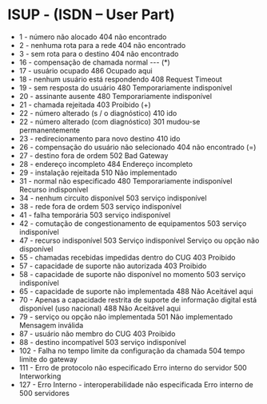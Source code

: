 # ISUP - (ISDN – User Part)

* 1 - número não alocado 404 não encontrado
* 2 - nenhuma rota para a rede 404 não encontrado
* 3 - sem rota para o destino 404 não encontrado
* 16 - compensação de chamada normal --- (*)
* 17 - usuário ocupado 486 Ocupado aqui
* 18 - nenhum usuário está respondendo 408 Request Timeout
* 19 - sem resposta do usuário 480 Temporariamente indisponível
* 20 - assinante ausente 480 Temporariamente indisponível
* 21 - chamada rejeitada 403 Proibido (+)
* 22 - número alterado (s / o diagnóstico) 410 ido
* 22 - número alterado (com diagnóstico) 301 mudou-se permanentemente
* 23 - redirecionamento para novo destino  410 ido
* 26 - compensação do usuário não selecionado 404 não encontrado (=)
* 27 - destino fora de ordem 502 Bad Gateway
* 28 - endereço incompleto 484 Endereço incompleto
* 29 - instalação rejeitada 510 Não implementado
* 31 - normal não especificado 480 Temporariamente indisponível Recurso indisponível
* 34 - nenhum circuito disponível 503 serviço indisponível
* 38 - rede fora de ordem 503 serviço indisponível
* 41 - falha temporária 503 serviço indisponível
* 42 - comutação de congestionamento de equipamentos 503 serviço indisponível
* 47 - recurso indisponível  503 Serviço indisponível Serviço ou opção não disponível
* 55 - chamadas recebidas impedidas dentro do CUG 403 Proibido
* 57 - capacidade de suporte não autorizada 403 Proibido
* 58 - capacidade de suporte não disponível no momento 503 serviço indisponível
* 65 - capacidade de suporte não implementada 488 Não Aceitável aqui
* 70 - Apenas a capacidade restrita de suporte de informação digital está disponível (uso nacional) 488 Não Aceitável aqui
* 79 - serviço ou opção não implementada 501 Não implementado Mensagem inválida  
* 87 - usuário não membro do CUG 403 Proibido
* 88 - destino incompatível 503 serviço indisponível    
* 102 - Falha no tempo limite da configuração da chamada 504 tempo limite do gateway
* 111 - Erro de protocolo não especificado Erro interno do servidor 500 Interworking
* 127 - Erro Interno - interoperabilidade não especificada Erro interno de 500 servidores